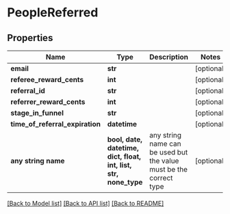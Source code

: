 # PeopleReferred


## Properties
Name | Type | Description | Notes
------------ | ------------- | ------------- | -------------
**email** | **str** |  | [optional] 
**referee_reward_cents** | **int** |  | [optional] 
**referral_id** | **str** |  | [optional] 
**referrer_reward_cents** | **int** |  | [optional] 
**stage_in_funnel** | **str** |  | [optional] 
**time_of_referral_expiration** | **datetime** |  | [optional] 
**any string name** | **bool, date, datetime, dict, float, int, list, str, none_type** | any string name can be used but the value must be the correct type | [optional]

[[Back to Model list]](../README.md#documentation-for-models) [[Back to API list]](../README.md#documentation-for-api-endpoints) [[Back to README]](../README.md)


